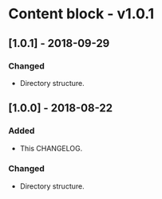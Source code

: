 # Content block - v1.0.1

## [1.0.1] - 2018-09-29

### Changed
- Directory structure.

## [1.0.0] - 2018-08-22

### Added
- This CHANGELOG.

### Changed
- Directory structure.
